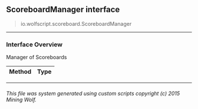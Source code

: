 ## ScoreboardManager __interface__

>io.wolfscript.scoreboard.ScoreboardManager

---

### Interface Overview

Manager of Scoreboards

Method | Type   
--- | :--- 



---



###### This file was system generated using custom scripts copyright (c) 2015 Mining Wolf.
	

